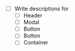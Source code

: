 - [ ] Write descriptions for
    - [ ] Header
    - [ ] Modal
    - [ ] Button
    - [ ] Button
    - [ ] Container
